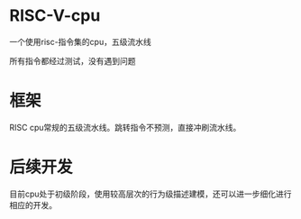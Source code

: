 # RISC-V-cpu
一个使用risc-指令集的cpu，五级流水线

所有指令都经过测试，没有遇到问题

# 框架
RISC cpu常规的五级流水线。跳转指令不预测，直接冲刷流水线。

# 后续开发

目前cpu处于初级阶段，使用较高层次的行为级描述建模，还可以进一步细化进行相应的开发。
